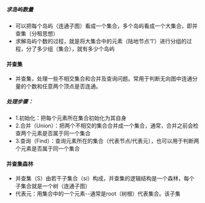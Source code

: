 ##### 求岛屿数量

- 可以把每个岛屿（连通子图）看成一个集合，多个岛屿看成一个大集合，即并查集（分租思想）
- 求解岛屿个数的过程，就是将大集合中的元素（陆地节点‘1’）进行分组的过程，分了多少组（集合），就有多少个岛屿

#### 并查集

- 并查集，处理一些不相交集合和合并及查询问题。常用于判断无向图中连通分量的个数和任意两个顶点是否连通。

##### 处理步骤：

- 1.初始化：把每个元素所在集合初始化为其自身
- 2.合并（Union）：把两个不相交的集合合并成一个集合，通常，合并之前会检查两个元素是否属于同一个集合
- 3.查询（Find）：查询元素所在的集合（代表节点/代表元），也可以用于判断两个元素是否属于同一个集合

#### 并查集森林

- 并查集（S）由若干子集合（si）构成，并查集的逻辑结构是一个森林，每个子集合就是一个树（连通子图）
- 代表元：用集合中的一个元素--通常是root（树根）代表集合。该子集



























